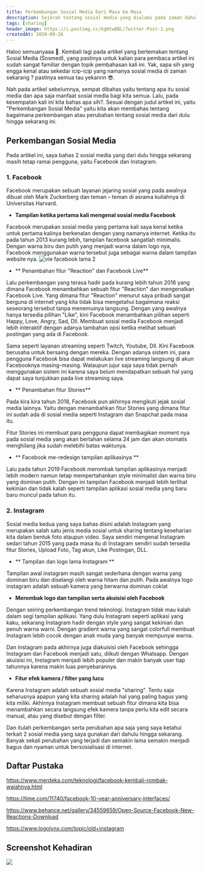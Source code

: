 ```yaml
---
title: Perkembangan Sosial Media Dari Masa ke Masa
description: Sejarah tentang sosial media yang dialami pada zaman dahulu hingga sekarang
tags: [sharing]
header_image: https://i.postimg.cc/kgHtw8BL/Twitter-Post-1.png
createdAt: 2020-09-26
---
```


<block-square>
    <template #text>
    Nama            : Alvin Maulana Rhusuli <br>
    NIM             : 2005551014 <br>
    Prodi           : Teknologi Informasi <br>
    Fakultas/Universitas  : Teknik/Universitas Udayana <br>
    Mata Kuliah     : Aplikasi Social Media (A) <br>
    Dosen           : I Putu Agus Eka Pratama, S.T.,M.T. <br>
    </template>
</block-square>

Haloo semuanyaaa 🤩. Kembali lagi pada artikel yang bertemakan tentang Sosial Media (Sosmed), yang pastinya untuk kalian para pembaca artikel ini sudah sangat familiar dengan topik pembahasan kali ini. Yak, sapa sih yang engga kenal atau sekedar icip-icip yang namanya sosial media di zaman sekarang ? pastinya semua tau yekannn 😎.

Nah pada artikel sebelumnya, sempat dibahas yaitu tentang apa itu sosial media dan apa saja manfaat sosial media bagi kita semua. Lalu, pada kesempatan kali ini kita bahas apa sih?. Sesuai dengan judul artikel ini, yaitu "Perkembangan Sosial Media" yaitu kita akan membahas tentang bagaimana perkembangan atau perubahan tentang sosial media dari dulu hingga sekarang ini.

## Perkembangan Sosial Media

Pada artikel ini, saya bahas 2 sosial media yang dari dulu hingga sekarang masih tetap ramai pengguna, yaitu Facebook dan Instagram.

### 1. Facebook

Facebook merupakan sebuah layanan jejaring sosial yang pada awalnya dibuat oleh Mark Zuckerberg dan teman – teman di asrama kuliahnya di Universitas Harvard.

- **Tampilan ketika pertama kali mengenal sosial media Facebook**

Facebook merupakan sosial media yang pertama kali saya kenal ketika untuk pertama kalinya berkenalan dengan yang namanya internet. Ketika itu pada tahun 2013 kurang lebih, tampilan facebook sangatlah minimalis. Dengan warna biru dan putih yang menjadi warna dalam logo nya, Facebook menggunakan warna tersebut juga sebagai warna dalam tampilan website nya.
![vie facebook lama 2](https://api.time.com/wp-content/uploads/2014/03/facebook-profile-2013.jpg?quality=85&w=712)

- ** Penambahan fitur "Reaction" dan Facebook Live**

Lalu perkembangan yang terasa hadir pada kurang lebih tahun 2016 yang dimana Facebook menambahkan sebuah fitur "Reaction" dan mengenalkan Facebook Live. Yang dimana fitur "Reaction" menurut saya pribadi sangat berguna di internet yang kita tidak bisa mengetahui bagaimana reaksi seseorang tersebut tanpa menemuinya langsung. Dengan yang awalnya hanya tersedia pilihan "Like", kini Facebook menambahkan pilihan seperti Happy, Love, Angry, Sad, Dll. Membuat sosial media Facebook menjadi lebih interaktif dengan adanya tambahan opsi ketika melihat sebuah postingan yang ada di Facebook.

<image-with-capt src="https://mir-s3-cdn-cf.behance.net/project_modules/disp/8e3ff434559659.56d5b17b2c0fc.gif" alt="Facebook Live" caption="Fitur reaction dari facebook"></image-with-capt>

Sama seperti layanan streaming seperti Twitch, Youtube, Dll. Kini Facebook berusaha untuk bersaing dengan mereka. Dengan adanya sistem ini, para pengguna Facebook bisa dapat melakukan live streaming langsung di akun Facebooknya masing-masing. Walaupun jujur saja saya tidak pernah menggunakan sistem ini karena saya belum mendapatkan sebuah hal yang dapat saya tunjukkan pada live streaming saya.

<image-with-capt src="https://i.ibb.co/W3V8djF/image.png" alt="Facebook Live" caption="Facebook Live"></image-with-capt>

- ** Penambahan fitur Stories**

Pada kira kira tahun 2018, Facebook pun akhirnya mengikuti jejak sosial media lainnya. Yaitu dengan menambahkan fitur Stories yang dimana fitur ini sudah ada di sosial media seperti Instagram dan Snapchat pada masa itu.

<image-with-capt src="https://i.ibb.co/x6Xrbxt/image.png" alt="Fitur Stories Facebook" caption="Fitur Stories Facebook" > </image-with-capt>

Fitur Stories ini membuat para pengguna dapat membagikan moment nya pada sosial media yang akan bertahan selama 24 jam dan akan otomatis menghilang jika sudah melebihi batas waktunya.

- ** Facebook me-redesign tampilan aplikasinya **

Lalu pada tahun 2019 Facebook merombak tampilan aplikasinya menjadi lebih modern namun tetap mempertahankan style minimalist dan warna biru yang dominan putih. Dengan ini tampilan Facebook menjadi lebih terlihat kekinian dan tidak kalah seperti tampilan aplikasi sosial media yang baru baru muncul pada tahun itu.

<image-with-capt src="https://i.ibb.co/rf6B2Qd/image.png" alt="Tampilan baru Facebook" caption="Tampilan baru Facebook" > </image-with-capt>

### 2. Instagram

Sosial media kedua yang saya bahas disini adalah Instagram yang merupakan salah satu jenis media sosial untuk sharing tentang keseharian kita dalam bentuk foto ataupun video. Saya sendiri mengenal Instagram sedari tahun 2015 yang pada masa itu di Instagram sendiri sudah tersedia fitur Stories, Upload Foto, Tag akun, Like Postingan, DLL.

- ** Tampilan dan logo lama Instagram **

Tampilan awal instagram masih sangat sederhana dengan warna yang dominan biru dan diselangi oleh warna hitam dan putih. Pada awalnya logo instagram adalah sebuah kamera yang berwarna dominan coklat

<image-with-capt src="https://en.promorepublic.com/wp-content/uploads/2019/02/Instagram-1200x693.jpg" alt="Tampilan baru Facebook" caption="Tampilan baru Facebook" > </image-with-capt>

<image-with-capt src="https://i.pinimg.com/originals/e0/0a/1e/e00a1e73cf4685898251c12cf44de902.jpg" alt="logo lama instagram" caption="logo lama instagram" > </image-with-capt>

- **Merombak logo dan tampilan serta akuisisi oleh Facebook**

Dengan seiring perkembangan trend teknologi. Instagram tidak mau kalah dalam segi tampilan aplikasi. Yang dulu Instagram seperti aplikasi yang kaku, sekarang Instagram hadir dengan style yang sangat kekinian dan penuh warna warni. Dengan gradient warna yang sangat colorfull membuat Instagram lebih cocok dengan anak muda yang banyak mempunyai warna.

<image-with-capt src="https://www.logolynx.com/images/logolynx/be/be40403b6288e49399d5fd9afe7e1eb3.jpeg" alt="perubahan logo instagram" caption="perubahan logo instagram" > </image-with-capt>

Dan Instagram pada akhirnya juga diakuisisi oleh Facebook sehingga Instagram dan Facebook menjadi satu, diikuti dengan Whatsapp. Dengan akuisisi ini, Instagram menjadi lebih populer dan makin banyak user tiap tahunnya karena makin luas penyebarannya.

<image-with-capt src="https://i.ibb.co/zx2BXzG/image.png" alt="akuisisi oleh facebook" caption="akuisisi oleh facebook" > </image-with-capt>

- **Fitur efek kamera / filter yang lucu**

Karena Instagram adalah sebuah sosial media "sharing". Tentu saja seharusnya apapun yang kita sharing adalah hal yang paling bagus yang kita miliki. Akhirnya Instagram membuat sebuah fitur dimana kita bisa menambahkan secara langsung efek kamera tanpa perlu kita edit secara manual, atau yang disebut dengan filter.

<image-with-capt src="https://i.ibb.co/5nDvLd0/ss-stories.jpg" alt="filter instagram" caption="filter instagram" > </image-with-capt>

Dan itulah perkembangan serta perubahan apa saja yang saya ketahui terkait 2 sosial media yang saya gunakan dari dahulu hingga sekarang. Banyak sekali perubahan yang terjadi dan semakin lama semakin menjadi bagus dan nyaman untuk bersosialisasi di internet.

## Daftar Pustaka

https://www.merdeka.com/teknologi/facebook-kembali-rombak-wajahnya.html

https://time.com/11740/facebook-10-year-anniversary-interfaces/

https://www.behance.net/gallery/34559659/Open-Source-Facebook-New-Reactions-Download

https://www.logolynx.com/topic/old+instagram

## Screenshot Kehadiran

![](https://i.ibb.co/8BBW2Zg/Screenshot-from-2020-09-24-14-38-35.png)
